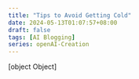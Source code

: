 ```yaml
---
title: "Tips to Avoid Getting Cold"
date: 2024-05-13T01:07:57+08:00
draft: false
tags: [AI Blogging]
series: openAI-Creation
---
```

[object Object]